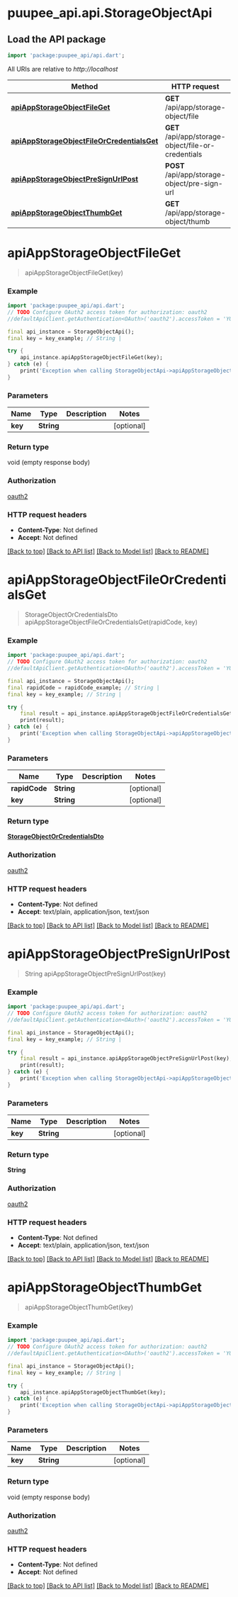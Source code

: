# puupee_api.api.StorageObjectApi

## Load the API package
```dart
import 'package:puupee_api/api.dart';
```

All URIs are relative to *http://localhost*

Method | HTTP request | Description
------------- | ------------- | -------------
[**apiAppStorageObjectFileGet**](StorageObjectApi.md#apiappstorageobjectfileget) | **GET** /api/app/storage-object/file | 
[**apiAppStorageObjectFileOrCredentialsGet**](StorageObjectApi.md#apiappstorageobjectfileorcredentialsget) | **GET** /api/app/storage-object/file-or-credentials | 
[**apiAppStorageObjectPreSignUrlPost**](StorageObjectApi.md#apiappstorageobjectpresignurlpost) | **POST** /api/app/storage-object/pre-sign-url | 
[**apiAppStorageObjectThumbGet**](StorageObjectApi.md#apiappstorageobjectthumbget) | **GET** /api/app/storage-object/thumb | 


# **apiAppStorageObjectFileGet**
> apiAppStorageObjectFileGet(key)



### Example
```dart
import 'package:puupee_api/api.dart';
// TODO Configure OAuth2 access token for authorization: oauth2
//defaultApiClient.getAuthentication<OAuth>('oauth2').accessToken = 'YOUR_ACCESS_TOKEN';

final api_instance = StorageObjectApi();
final key = key_example; // String | 

try {
    api_instance.apiAppStorageObjectFileGet(key);
} catch (e) {
    print('Exception when calling StorageObjectApi->apiAppStorageObjectFileGet: $e\n');
}
```

### Parameters

Name | Type | Description  | Notes
------------- | ------------- | ------------- | -------------
 **key** | **String**|  | [optional] 

### Return type

void (empty response body)

### Authorization

[oauth2](../README.md#oauth2)

### HTTP request headers

 - **Content-Type**: Not defined
 - **Accept**: Not defined

[[Back to top]](#) [[Back to API list]](../README.md#documentation-for-api-endpoints) [[Back to Model list]](../README.md#documentation-for-models) [[Back to README]](../README.md)

# **apiAppStorageObjectFileOrCredentialsGet**
> StorageObjectOrCredentialsDto apiAppStorageObjectFileOrCredentialsGet(rapidCode, key)



### Example
```dart
import 'package:puupee_api/api.dart';
// TODO Configure OAuth2 access token for authorization: oauth2
//defaultApiClient.getAuthentication<OAuth>('oauth2').accessToken = 'YOUR_ACCESS_TOKEN';

final api_instance = StorageObjectApi();
final rapidCode = rapidCode_example; // String | 
final key = key_example; // String | 

try {
    final result = api_instance.apiAppStorageObjectFileOrCredentialsGet(rapidCode, key);
    print(result);
} catch (e) {
    print('Exception when calling StorageObjectApi->apiAppStorageObjectFileOrCredentialsGet: $e\n');
}
```

### Parameters

Name | Type | Description  | Notes
------------- | ------------- | ------------- | -------------
 **rapidCode** | **String**|  | [optional] 
 **key** | **String**|  | [optional] 

### Return type

[**StorageObjectOrCredentialsDto**](StorageObjectOrCredentialsDto.md)

### Authorization

[oauth2](../README.md#oauth2)

### HTTP request headers

 - **Content-Type**: Not defined
 - **Accept**: text/plain, application/json, text/json

[[Back to top]](#) [[Back to API list]](../README.md#documentation-for-api-endpoints) [[Back to Model list]](../README.md#documentation-for-models) [[Back to README]](../README.md)

# **apiAppStorageObjectPreSignUrlPost**
> String apiAppStorageObjectPreSignUrlPost(key)



### Example
```dart
import 'package:puupee_api/api.dart';
// TODO Configure OAuth2 access token for authorization: oauth2
//defaultApiClient.getAuthentication<OAuth>('oauth2').accessToken = 'YOUR_ACCESS_TOKEN';

final api_instance = StorageObjectApi();
final key = key_example; // String | 

try {
    final result = api_instance.apiAppStorageObjectPreSignUrlPost(key);
    print(result);
} catch (e) {
    print('Exception when calling StorageObjectApi->apiAppStorageObjectPreSignUrlPost: $e\n');
}
```

### Parameters

Name | Type | Description  | Notes
------------- | ------------- | ------------- | -------------
 **key** | **String**|  | [optional] 

### Return type

**String**

### Authorization

[oauth2](../README.md#oauth2)

### HTTP request headers

 - **Content-Type**: Not defined
 - **Accept**: text/plain, application/json, text/json

[[Back to top]](#) [[Back to API list]](../README.md#documentation-for-api-endpoints) [[Back to Model list]](../README.md#documentation-for-models) [[Back to README]](../README.md)

# **apiAppStorageObjectThumbGet**
> apiAppStorageObjectThumbGet(key)



### Example
```dart
import 'package:puupee_api/api.dart';
// TODO Configure OAuth2 access token for authorization: oauth2
//defaultApiClient.getAuthentication<OAuth>('oauth2').accessToken = 'YOUR_ACCESS_TOKEN';

final api_instance = StorageObjectApi();
final key = key_example; // String | 

try {
    api_instance.apiAppStorageObjectThumbGet(key);
} catch (e) {
    print('Exception when calling StorageObjectApi->apiAppStorageObjectThumbGet: $e\n');
}
```

### Parameters

Name | Type | Description  | Notes
------------- | ------------- | ------------- | -------------
 **key** | **String**|  | [optional] 

### Return type

void (empty response body)

### Authorization

[oauth2](../README.md#oauth2)

### HTTP request headers

 - **Content-Type**: Not defined
 - **Accept**: Not defined

[[Back to top]](#) [[Back to API list]](../README.md#documentation-for-api-endpoints) [[Back to Model list]](../README.md#documentation-for-models) [[Back to README]](../README.md)

